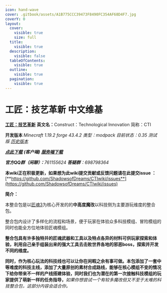 ```yaml
---
icon: hand-wave
cover: .gitbook/assets/A1B775CCC39473F8490FC354AF68D4F7.jpg
coverY: 0
layout:
  cover:
    visible: true
    size: full
  title:
    visible: true
  description:
    visible: false
  tableOfContents:
    visible: true
  outline:
    visible: true
  pagination:
    visible: true
---
```


# 工匠：技艺革新 中文维基

[**工匠：技艺革新**](https://www.mcmod.cn/modpack/989.html)   **英文名：**&#x43;onstruct：Technological Innovation  简称：CTI

**开发版本    &#x20;**&#x20;_Minecraft 1.19.2 forge 43.4.2     类型：modpack  目前状态：0.35   测试版_  [ _历史版本_](https://bbsmc.net/modpack/cti/versions)

[_**点此下载**_](https://bbsmc.net/modpack/cti) _**(客户端)**_       [   _**服务端下载**_](https://github.com/ShadowsofDreams/CTI-server/releases)

_**官方QQ群（闲聊）：**&#x37;61155624      **答疑群**：698798364_

**本wiki正在积极更新，如果想为此wiki提交贡献或反馈问题请在此提交issue ：**[**https://github.com/ShadowsofDreams/CTIwiki/issues**](https://github.com/ShadowsofDreams/CTIwiki/issues)



**简介：**

本整合包是以[匠魂3](https://www.mcmod.cn/class/3725.html)为核心开发的的**中高度魔改**以科技侧为主要游玩维度的整合包。

整合包内设计了多样化的流程和场景，便于玩家在体验众多科技模组、冒险模组的同时也能全方位地体验匠魂模组。

**整合包具有许多独特并的匠魂武器和工具以及特点各异的材料可供玩家探索和体验，利用自己亲手组装出来的强大工具去击败世界各地的邪恶boss，探索并开发不同的维度。**

**同时，作为核心玩法的科技线也可以让你在闲暇之余有事可做。本包添加了一套中等难度的科技主线，添加了大量原创的素材合成路线，能够在核心模组不变的情况下给你带来不一样的产线搭建体验，同时我们也为潜在的第一次接触科技模组的玩家提供了萌新一样的任务指导，**_如果你想尝试一个有较多魔改但又不至于太难的科技整合包，这部分内容会适合你。_

